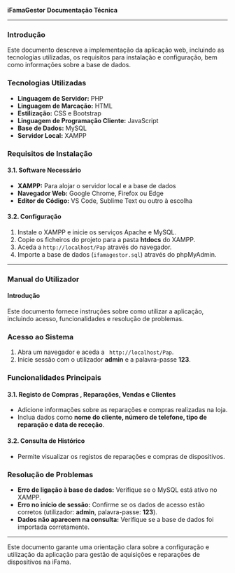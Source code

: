 **iFamaGestor**
**Documentação Técnica**

---

### **Introdução**

Este documento descreve a implementação da aplicação web, incluindo as tecnologias utilizadas, os requisitos para instalação e configuração, bem como informações sobre a base de dados.

### **Tecnologias Utilizadas**

- **Linguagem de Servidor:** PHP
- **Linguagem de Marcação:** HTML
- **Estilização:** CSS e Bootstrap
- **Linguagem de Programação Cliente:** JavaScript
- **Base de Dados:** MySQL
- **Servidor Local:** XAMPP

### **Requisitos de Instalação**

#### **3.1. Software Necessário**

- **XAMPP:** Para alojar o servidor local e a base de dados
- **Navegador Web:** Google Chrome, Firefox ou Edge
- **Editor de Código:** VS Code, Sublime Text ou outro à escolha

#### **3.2. Configuração**

1. Instale o XAMPP e inicie os serviços Apache e MySQL.
2. Copie os ficheiros do projeto para a pasta **htdocs** do XAMPP.
3. Aceda a `http://localhost/Pap` através do navegador.
4. Importe a base de dados (`ifamagestor.sql`) através do phpMyAdmin.

---

### **Manual do Utilizador**

#### **Introdução**

Este documento fornece instruções sobre como utilizar a aplicação, incluindo acesso, funcionalidades e resolução de problemas.

### **Acesso ao Sistema**

1. Abra um navegador e aceda a ` http://localhost/Pap`.
2. Inicie sessão com o utilizador **admin** e a palavra-passe **123**.

### **Funcionalidades Principais**

#### **3.1. Registo de Compras , Reparações, Vendas e Clientes**

- Adicione informações sobre as reparações e compras realizadas na loja.
- Inclua dados como **nome do cliente, número de telefone, tipo de reparação e data de receção**.

#### **3.2. Consulta de Histórico**

- Permite visualizar os registos de reparações e compras de dispositivos.

### **Resolução de Problemas**

- **Erro de ligação à base de dados:** Verifique se o MySQL está ativo no XAMPP.
- **Erro no início de sessão:** Confirme se os dados de acesso estão corretos (utilizador: **admin**, palavra-passe: **123**).
- **Dados não aparecem na consulta:** Verifique se a base de dados foi importada corretamente.

---

Este documento garante uma orientação clara sobre a configuração e utilização da aplicação para gestão de aquisições e reparações de dispositivos na iFama.
